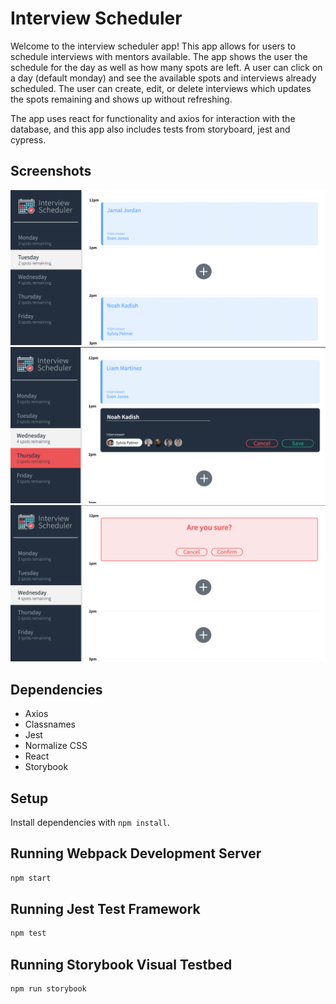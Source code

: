 # Interview Scheduler

Welcome to the interview scheduler app! This app allows for users to schedule interviews with mentors available. The app shows the user the schedule for the day as well as how many spots are left. A user can click on a day (default monday) and see the available spots and interviews already scheduled. The user can create, edit, or delete interviews which updates the spots remaining and shows up without refreshing.

The app uses react for functionality and axios for interaction with the database, and this app also includes tests from storyboard, jest and cypress.

## Screenshots

!["Default view"](https://github.com/NKadish/Scheduler/blob/master/docs/default-view.png?raw=true)
!["New interview"](https://github.com/NKadish/Scheduler/blob/master/docs/new-interview.png?raw=true)
!["Delete confirmation"](https://github.com/NKadish/Scheduler/blob/master/docs/delete-confirmation.png?raw=true)

## Dependencies

- Axios
- Classnames
- Jest
- Normalize CSS
- React
- Storybook

## Setup

Install dependencies with `npm install`.


## Running Webpack Development Server

```sh
npm start
```

## Running Jest Test Framework

```sh
npm test
```

## Running Storybook Visual Testbed

```sh
npm run storybook
```


